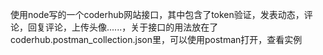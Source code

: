 使用node写的一个coderhub网站接口，其中包含了token验证，发表动态，评论，回复评论，上传头像......，关于接口的用法放在了coderhub.postman_collection.json里，可以使用postman打开，查看实例